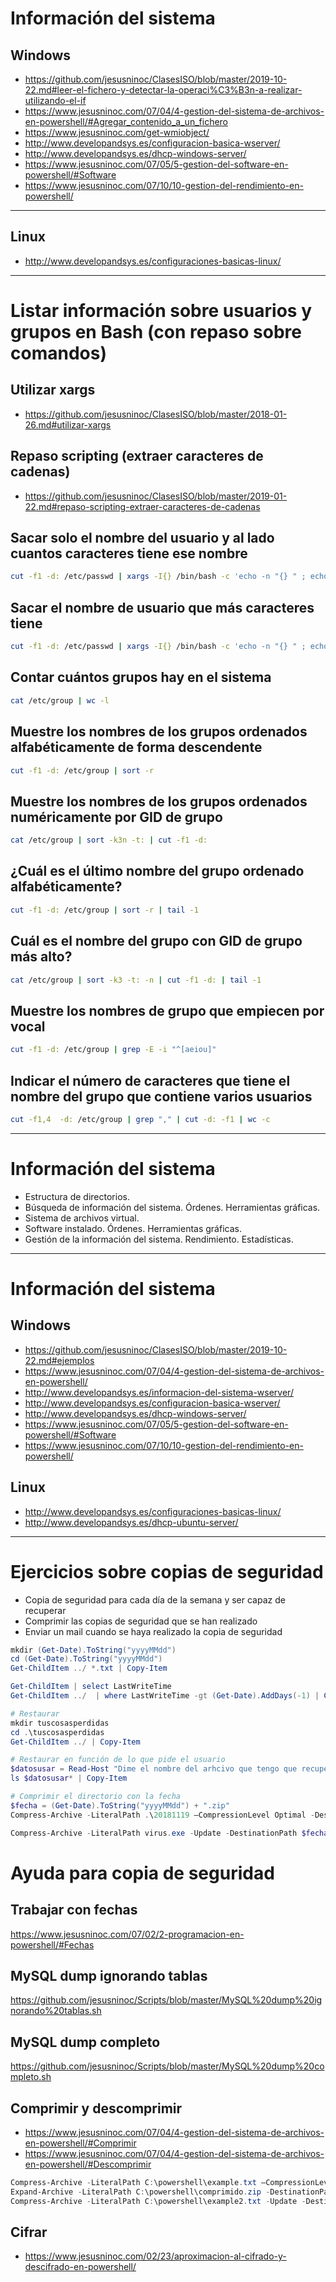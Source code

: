 # Información del sistema
## Windows
* https://github.com/jesusninoc/ClasesISO/blob/master/2019-10-22.md#leer-el-fichero-y-detectar-la-operaci%C3%B3n-a-realizar-utilizando-el-if
* https://www.jesusninoc.com/07/04/4-gestion-del-sistema-de-archivos-en-powershell/#Agregar_contenido_a_un_fichero
* https://www.jesusninoc.com/get-wmiobject/
* http://www.developandsys.es/configuracion-basica-wserver/
* http://www.developandsys.es/dhcp-windows-server/
* https://www.jesusninoc.com/07/05/5-gestion-del-software-en-powershell/#Software
* https://www.jesusninoc.com/07/10/10-gestion-del-rendimiento-en-powershell/

------------------

## Linux
* http://www.developandsys.es/configuraciones-basicas-linux/

------------------

# Listar información sobre usuarios y grupos en Bash (con repaso sobre comandos)

## Utilizar xargs
* https://github.com/jesusninoc/ClasesISO/blob/master/2018-01-26.md#utilizar-xargs
## Repaso scripting (extraer caracteres de cadenas)
* https://github.com/jesusninoc/ClasesISO/blob/master/2019-01-22.md#repaso-scripting-extraer-caracteres-de-cadenas

## Sacar solo el nombre del usuario y al lado cuantos caracteres tiene ese nombre
```Bash
cut -f1 -d: /etc/passwd | xargs -I{} /bin/bash -c 'echo -n "{} " ; echo $(echo {} | wc -c)-1 | bc'
```

## Sacar el nombre de usuario que más caracteres tiene
```Bash
cut -f1 -d: /etc/passwd | xargs -I{} /bin/bash -c 'echo -n "{} " ; echo $(echo {} | wc -c)-1 | bc' | sort -k2n | cut -f1 -d" " | tail -1
```

## Contar cuántos grupos hay en el sistema
```Bash
cat /etc/group | wc -l
```

## Muestre los nombres de los grupos ordenados alfabéticamente de forma descendente
```Bash
cut -f1 -d: /etc/group | sort -r
```

## Muestre los nombres de los grupos ordenados numéricamente por GID de grupo
```Bash
cat /etc/group | sort -k3n -t: | cut -f1 -d:
```

## ¿Cuál es el último nombre del grupo ordenado alfabéticamente? 
```Bash
cut -f1 -d: /etc/group | sort -r | tail -1
```

## Cuál es el nombre del grupo con GID de grupo más alto?
```Bash
cat /etc/group | sort -k3 -t: -n | cut -f1 -d: | tail -1
```

## Muestre los nombres de grupo que empiecen por vocal
```Bash
cut -f1 -d: /etc/group | grep -E -i "^[aeiou]"
```

## Indicar el número de caracteres que tiene el nombre del grupo que contiene varios usuarios
```Bash
cut -f1,4  -d: /etc/group | grep "," | cut -d: -f1 | wc -c
```

------------------

# Información del sistema
- Estructura de directorios.
- Búsqueda de información del sistema. Órdenes. Herramientas gráficas.
- Sistema de archivos virtual.
- Software instalado. Órdenes. Herramientas gráficas.
- Gestión de la información del sistema. Rendimiento. Estadísticas.

------------------

# Información del sistema
## Windows
* https://github.com/jesusninoc/ClasesISO/blob/master/2019-10-22.md#ejemplos
* https://www.jesusninoc.com/07/04/4-gestion-del-sistema-de-archivos-en-powershell/
* http://www.developandsys.es/informacion-del-sistema-wserver/
* http://www.developandsys.es/configuracion-basica-wserver/
* http://www.developandsys.es/dhcp-windows-server/
* https://www.jesusninoc.com/07/05/5-gestion-del-software-en-powershell/#Software
* https://www.jesusninoc.com/07/10/10-gestion-del-rendimiento-en-powershell/

## Linux
* http://www.developandsys.es/configuraciones-basicas-linux/
* http://www.developandsys.es/dhcp-ubuntu-server/

------------------

# Ejercicios sobre copias de seguridad

- Copia de seguridad para cada día de la semana y ser capaz de recuperar
- Comprimir las copias de seguridad que se han realizado
- Enviar un mail cuando se haya realizado la copia de seguridad

```PowerShell
mkdir (Get-Date).ToString("yyyyMMdd")
cd (Get-Date).ToString("yyyyMMdd")
Get-ChildItem ../ *.txt | Copy-Item

Get-ChildItem | select LastWriteTime
Get-ChildItem ../  | where LastWriteTime -gt (Get-Date).AddDays(-1) | Copy-Item

# Restaurar
mkdir tuscosasperdidas
cd .\tuscosasperdidas
Get-ChildItem ../ | Copy-Item

# Restaurar en función de lo que pide el usuario
$datosusar = Read-Host "Dime el nombre del arhcivo que tengo que recuperar"
ls $datosusar* | Copy-Item

# Comprimir el directorio con la fecha
$fecha = (Get-Date).ToString("yyyyMMdd") + ".zip"
Compress-Archive -LiteralPath .\20181119 –CompressionLevel Optimal -DestinationPath $fecha

Compress-Archive -LiteralPath virus.exe -Update -DestinationPath $fecha
```

# Ayuda para copia de seguridad
## Trabajar con fechas
https://www.jesusninoc.com/07/02/2-programacion-en-powershell/#Fechas
## MySQL dump ignorando tablas
https://github.com/jesusninoc/Scripts/blob/master/MySQL%20dump%20ignorando%20tablas.sh
## MySQL dump completo
https://github.com/jesusninoc/Scripts/blob/master/MySQL%20dump%20completo.sh
## Comprimir y descomprimir
* https://www.jesusninoc.com/07/04/4-gestion-del-sistema-de-archivos-en-powershell/#Comprimir
* https://www.jesusninoc.com/07/04/4-gestion-del-sistema-de-archivos-en-powershell/#Descomprimir
```PowerShell
Compress-Archive -LiteralPath C:\powershell\example.txt –CompressionLevel Optimal -DestinationPath C:\powershell\comprimido.zip
Expand-Archive -LiteralPath C:\powershell\comprimido.zip -DestinationPath C:\powershell\descomprimir
Compress-Archive -LiteralPath C:\powershell\example2.txt -Update -DestinationPath C:\powershell\comprimido.zip
```
## Cifrar
* https://www.jesusninoc.com/02/23/aproximacion-al-cifrado-y-descifrado-en-powershell/
